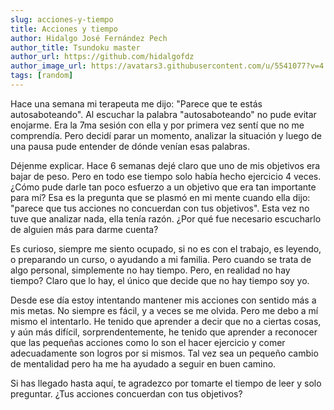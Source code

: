 ```yaml
---
slug: acciones-y-tiempo
title: Acciones y tiempo
author: Hidalgo José Fernández Pech
author_title: Tsundoku master
author_url: https://github.com/hidalgofdz
author_image_url: https://avatars3.githubusercontent.com/u/5541077?v=4
tags: [random]
---
```


Hace una semana mi terapeuta me dijo: "Parece que te estás autosaboteando". Al escuchar la palabra "autosaboteando" no pude evitar enojarme. Era la 7ma sesión con ella y por primera vez sentí que no me comprendía. Pero decidí parar un momento, analizar la situación y luego de una pausa pude entender de dónde venían esas palabras.

<!--truncate-->

Déjenme explicar. Hace 6 semanas dejé claro que uno de mis objetivos era bajar de peso. Pero en todo ese tiempo solo había hecho ejercicio 4 veces. ¿Cómo pude darle tan poco esfuerzo a un objetivo que era tan importante para mí? Esa es la pregunta que se plasmó en mi mente cuando ella dijo: "parece que tus acciones no concuerdan con tus objetivos". Esta vez no tuve que analizar nada, ella tenía razón. ¿Por qué fue necesario escucharlo de alguien más para darme cuenta?

Es curioso, siempre me siento ocupado, si no es con el trabajo, es leyendo, o preparando un curso, o ayudando a mi familia. Pero cuando se trata de algo personal, simplemente no hay tiempo. Pero, en realidad no hay tiempo? Claro que lo hay, el único que decide que no hay tiempo soy yo.

Desde ese día estoy intentando mantener mis acciones con sentido más a mis metas. No siempre es fácil, y a veces se me olvida. Pero me debo a mí mismo el intentarlo. He tenido que aprender a decir que no a ciertas cosas, y aún más difícil, sorprendentemente, he tenido que aprender a reconocer que las pequeñas acciones como lo son el hacer ejercicio y comer adecuadamente son logros por si mismos. Tal vez sea un pequeño cambio de mentalidad pero ha me ha ayudado a seguir en buen camino.

Si has llegado hasta aquí, te agradezco por tomarte el tiempo de leer y solo preguntar. ¿Tus acciones concuerdan con tus objetivos?
